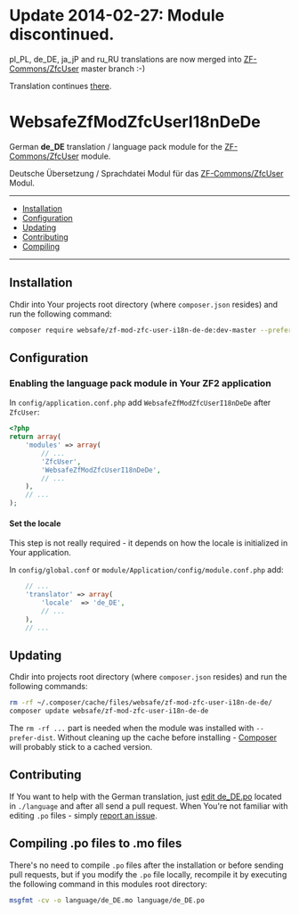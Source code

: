 Update 2014-02-27: Module discontinued.
=======================================

pl_PL, de_DE, ja_jP and ru_RU translations are now merged
into [ZF-Commons/ZfcUser] master branch :-) 

Translation continues [there](https://github.com/ZF-Commons/ZfcUser).



WebsafeZfModZfcUserI18nDeDe
================================================================================

German **de_DE** translation / language pack module for the [ZF-Commons/ZfcUser]
module.

Deutsche Übersetzung / Sprachdatei Modul für das [ZF-Commons/ZfcUser] Modul.

* * *


 + [Installation](#installation)
 + [Configuration](#configuration)
 + [Updating](#updating)
 + [Contributing](#contributing)
 + [Compiling](#compiling-po-files-to-mo-files)


* * *


Installation
--------------------------------------------------------------------------------

Chdir into Your projects root directory (where `composer.json` resides)
and run the following command:

~~~~ bash
composer require websafe/zf-mod-zfc-user-i18n-de-de:dev-master --prefer-dist
~~~~



Configuration
--------------------------------------------------------------------------------

### Enabling the language pack module in Your ZF2 application

In `config/application.conf.php` add `WebsafeZfModZfcUserI18nDeDe` after 
`ZfcUser`:

~~~~ php
<?php
return array(
    'modules' => array(
        // ...
        'ZfcUser',
        'WebsafeZfModZfcUserI18nDeDe',
        // ...
    ),
    // ...
);
~~~~



#### Set the locale

This step is not really required - it depends on how the locale is initialized
in Your application. 

In `config/global.conf` or `module/Application/config/module.conf.php` add:

~~~~ php
    // ...
    'translator' => array(
        'locale'  => 'de_DE',
        // ...
    ),
    // ...
~~~~



Updating
--------------------------------------------------------------------------------

Chdir into projects root directory (where `composer.json` resides)
and run the following commands:

~~~~ bash
rm -rf ~/.composer/cache/files/websafe/zf-mod-zfc-user-i18n-de-de/
composer update websafe/zf-mod-zfc-user-i18n-de-de
~~~~

The `rm -rf ...` part is needed when the module was installed with 
`--prefer-dist`. Without cleaning up the cache before installing - [Composer]
will probably stick to a cached version.



Contributing
--------------------------------------------------------------------------------

If You want to help with the German translation, just [edit de_DE.po] located
in `./language` and after all send a pull request. When You're not familiar
with editing `.po` files - simply [report an issue].



Compiling .po files to .mo files
--------------------------------------------------------------------------------

There's no need to compile `.po` files after the installation or before sending 
pull requests, but if you modify the `.po` file locally, recompile it by 
executing the following command in this modules root directory:

~~~~ bash
msgfmt -cv -o language/de_DE.mo language/de_DE.po
~~~~



[ZF-Commons/ZfcUser]: https://github.com/ZF-Commons/ZfcUser "ZfcUser is a user registration and authentication module for Zend Framework 2."
[edit de_DE.po]: https://github.com/websafe/zf-mod-zfc-user-i18n-de-de/edit/master/language/de_DE.po
[report an issue]: https://github.com/websafe/zf-mod-zfc-user-i18n-de-de/issues/new
[Composer]: http://getcomposer.org/ "Dependency Manager for PHP"
